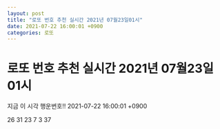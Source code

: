 ```yaml
---
layout: post
title: "로또 번호 추천 실시간 2021년 07월23일01시"
date: 2021-07-22 16:00:01 +0900
categories: 로또
---
```


# 로또 번호 추천 실시간 2021년 07월23일01시

지금 이 시각 행운번호!! 2021-07-22 16:00:01 +0900

 26  31  23  7  3  37 

